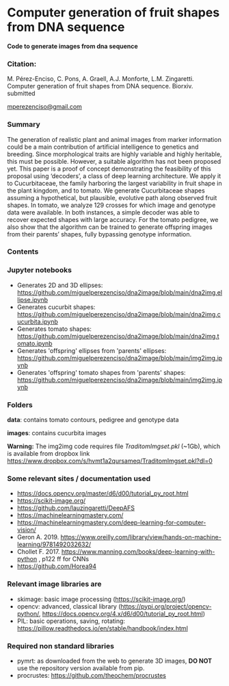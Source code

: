 # Computer generation of fruit shapes from DNA sequence

**Code to generate images from dna sequence**

### Citation:
M. Pérez-Enciso, C. Pons, A. Graell, A.J. Monforte, L.M. Zingaretti. Computer generation of fruit shapes from DNA sequence. Biorxiv. submitted

mperezenciso@gmail.com

### Summary

The generation of realistic plant and animal images from marker information could be a main contribution of artificial intelligence to genetics and breeding. Since morphological traits are highly variable and highly heritable, this must be possible. However, a suitable algorithm has not been proposed yet. This paper is a proof of concept demonstrating the feasibility of this proposal using ‘decoders’, a class of deep learning architecture. We apply it to Cucurbitaceae, the family harboring the largest variability in fruit shape in the plant kingdom, and to tomato. We generate Cucurbitaceae shapes assuming a hypothetical, but plausible, evolutive path along observed fruit shapes. In tomato, we analyze 129 crosses for which image and genotype data were available. In both instances, a simple decoder was able to recover expected shapes with large accuracy. For the tomato pedigree, we also show that the algorithm can be trained to generate offspring images from their parents’ shapes, fully bypassing genotype information.

### Contents

### Jupyter notebooks

- Generates 2D and 3D ellipses: https://github.com/miguelperezenciso/dna2image/blob/main/dna2img.ellipse.ipynb
- Generates cucurbit shapes: https://github.com/miguelperezenciso/dna2image/blob/main/dna2img.cucurbita.ipynb
- Generates tomato shapes: https://github.com/miguelperezenciso/dna2image/blob/main/dna2img.tomato.ipynb
- Generates 'offspring' ellipses from 'parents' ellipses: https://github.com/miguelperezenciso/dna2image/blob/main/img2img.ipynb
- Generates 'offspring' tomato shapes from 'parents' shapes: https://github.com/miguelperezenciso/dna2image/blob/main/img2img.ipynb

### Folders
**data**: contains tomato contours, pedigree and genotype data

**images**: contains cucurbita images 

**Warning:** The img2img code requires file *TraditomImgset.pkl* (~1Gb), which is available from dropbox link https://www.dropbox.com/s/hvmt1a2qursameq/TraditomImgset.pkl?dl=0

### Some relevant sites / documentation used
- https://docs.opencv.org/master/d6/d00/tutorial_py_root.html
- https://scikit-image.org/
- https://github.com/lauzingaretti/DeepAFS 
- https://machinelearningmastery.com/
- https://machinelearningmastery.com/deep-learning-for-computer-vision/
- Geron A. 2019. https://www.oreilly.com/library/view/hands-on-machine-learning/9781492032632/
- Chollet F. 2017. https://www.manning.com/books/deep-learning-with-python , p122 ff for CNNs
- https://github.com/Horea94

### Relevant image libraries are
- skimage: basic image processing (https://scikit-image.org/)
- opencv: advanced, classical library (https://pypi.org/project/opencv-python/, https://docs.opencv.org/4.x/d6/d00/tutorial_py_root.html)
- PIL: basic operations, saving, rotating: https://pillow.readthedocs.io/en/stable/handbook/index.html

### Required non standard libraries
- pymrt: as downloaded from the web to generate 3D images, **DO NOT** use the repository version available from pip.
- procrustes: https://github.com/theochem/procrustes
